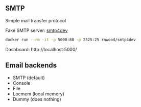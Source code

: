 ## SMTP

Simple mail transfer protocol

Fake SMTP server: [smtp4dev](https://github.com/rnwood/smtp4dev)

```bash
docker run --rm -it -p 5000:80 -p 2525:25 rnwood/smtp4dev
```

Dashboard: http://localhost:5000/

## Email backends

- SMTP (default)
- Console
- File
- Locmem (local memory)
- Dummy (does nothing)